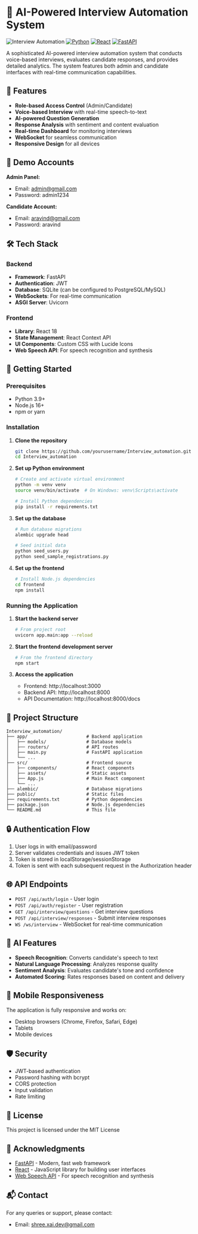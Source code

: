 # 📝 AI-Powered Interview Automation System

![Interview Automation](https://img.shields.io/badge/Status-Active-success)
[![Python](https://img.shields.io/badge/Python-3.9+-blue.svg)](https://www.python.org/)
[![React](https://img.shields.io/badge/React-18.2.0-blue)](https://reactjs.org/)
[![FastAPI](https://img.shields.io/badge/FastAPI-0.95.0-green)](https://fastapi.tiangolo.com/)

A sophisticated AI-powered interview automation system that conducts voice-based interviews, evaluates candidate responses, and provides detailed analytics. The system features both admin and candidate interfaces with real-time communication capabilities.

## 🌟 Features

- **Role-based Access Control** (Admin/Candidate)
- **Voice-based Interview** with real-time speech-to-text
- **AI-powered Question Generation**
- **Response Analysis** with sentiment and content evaluation
- **Real-time Dashboard** for monitoring interviews
- **WebSocket** for seamless communication
- **Responsive Design** for all devices

## 🚀 Demo Accounts

**Admin Panel:**
- Email: admin@gmail.com
- Password: admin1234

**Candidate Account:**
- Email: aravind@gmail.com
- Password: aravind

## 🛠️ Tech Stack

### Backend
- **Framework**: FastAPI
- **Authentication**: JWT
- **Database**: SQLite (can be configured to PostgreSQL/MySQL)
- **WebSockets**: For real-time communication
- **ASGI Server**: Uvicorn

### Frontend
- **Library**: React 18
- **State Management**: React Context API
- **UI Components**: Custom CSS with Lucide Icons
- **Web Speech API**: For speech recognition and synthesis

## 🚀 Getting Started

### Prerequisites

- Python 3.9+
- Node.js 16+
- npm or yarn

### Installation

1. **Clone the repository**
   ```bash
   git clone https://github.com/yourusername/Interview_automation.git
   cd Interview_automation
   ```

2. **Set up Python environment**
   ```bash
   # Create and activate virtual environment
   python -m venv venv
   source venv/bin/activate  # On Windows: venv\Scripts\activate
   
   # Install Python dependencies
   pip install -r requirements.txt
   ```

3. **Set up the database**
   ```bash
   # Run database migrations
   alembic upgrade head
   
   # Seed initial data
   python seed_users.py
   python seed_sample_registrations.py
   ```

4. **Set up the frontend**
   ```bash
   # Install Node.js dependencies
   cd frontend
   npm install
   ```

### Running the Application

1. **Start the backend server**
   ```bash
   # From project root
   uvicorn app.main:app --reload
   ```

2. **Start the frontend development server**
   ```bash
   # From the frontend directory
   npm start
   ```

3. **Access the application**
   - Frontend: http://localhost:3000
   - Backend API: http://localhost:8000
   - API Documentation: http://localhost:8000/docs

## 📂 Project Structure

```
Interview_automation/
├── app/                      # Backend application
│   ├── models/               # Database models
│   ├── routers/              # API routes
│   ├── main.py               # FastAPI application
│   └── ...
├── src/                      # Frontend source
│   ├── components/           # React components
│   ├── assets/               # Static assets
│   ├── App.js                # Main React component
│   └── ...
├── alembic/                  # Database migrations
├── public/                   # Static files
├── requirements.txt          # Python dependencies
├── package.json              # Node.js dependencies
└── README.md                 # This file
```

## 🔒 Authentication Flow

1. User logs in with email/password
2. Server validates credentials and issues JWT token
3. Token is stored in localStorage/sessionStorage
4. Token is sent with each subsequent request in the Authorization header

## 🌐 API Endpoints

- `POST /api/auth/login` - User login
- `POST /api/auth/register` - User registration
- `GET /api/interview/questions` - Get interview questions
- `POST /api/interview/responses` - Submit interview responses
- `WS /ws/interview` - WebSocket for real-time communication

## 🤖 AI Features

- **Speech Recognition**: Converts candidate's speech to text
- **Natural Language Processing**: Analyzes response quality
- **Sentiment Analysis**: Evaluates candidate's tone and confidence
- **Automated Scoring**: Rates responses based on content and delivery

## 📱 Mobile Responsiveness

The application is fully responsive and works on:
- Desktop browsers (Chrome, Firefox, Safari, Edge)
- Tablets
- Mobile devices

## 🛡️ Security

- JWT-based authentication
- Password hashing with bcrypt
- CORS protection
- Input validation
- Rate limiting

## 📝 License

This project is licensed under the MIT License 

## 🙏 Acknowledgments

- [FastAPI](https://fastapi.tiangolo.com/) - Modern, fast web framework
- [React](https://reactjs.org/) - JavaScript library for building user interfaces
- [Web Speech API](https://developer.mozilla.org/en-US/docs/Web/API/Web_Speech_API) - For speech recognition and synthesis

## 📬 Contact

For any queries or support, please contact:
- Email: shree.xai.dev@gmail.com
